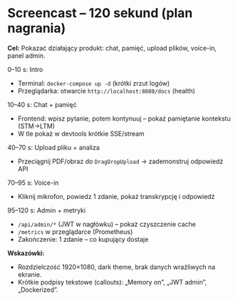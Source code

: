 # Screencast – 120 sekund (plan nagrania)

**Cel:** Pokazać działający produkt: chat, pamięć, upload plików, voice-in, panel admin.

0–10 s: Intro
- Terminal: `docker-compose up -d` (krótki zrzut logów)
- Przeglądarka: otwarcie `http://localhost:8080/docs` (health)

10–40 s: Chat + pamięć
- Frontend: wpisz pytanie, potem kontynuuj – pokaż pamiętanie kontekstu (STM→LTM)
- W tle pokaż w devtools krótkie SSE/stream

40–70 s: Upload pliku + analiza
- Przeciągnij PDF/obraz do `DragDropUpload` → zademonstruj odpowiedź API

70–95 s: Voice-in
- Kliknij mikrofon, powiedz 1 zdanie, pokaż transkrypcję i odpowiedź

95–120 s: Admin + metryki
- `/api/admin/*` (JWT w nagłówku) – pokaż czyszczenie cache
- `/metrics` w przeglądarce (Prometheus)
- Zakończenie: 1 zdanie – co kupujący dostaje

**Wskazówki:**
- Rozdzielczość 1920×1080, dark theme, brak danych wrażliwych na ekranie.
- Krótkie podpisy tekstowe (callouts): „Memory on”, „JWT admin”, „Dockerized”.
